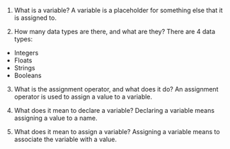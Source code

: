 1. What is a variable?
A variable is a placeholder for something else that it is assigned to.

2. How many data types are there, and what are they?
There are 4 data types:

- Integers
- Floats
- Strings
- Booleans

3. What is the assignment operator, and what does it do?
An assignment operator is used to assign a value to a variable.

4. What does it mean to declare a variable?
Declaring a variable means assigning a value to a name.

5. What does it mean to assign a variable?
Assigning a variable means to associate the variable with a value.